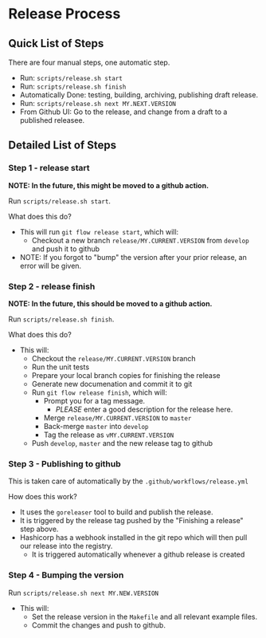 # Release Process

## Quick List of Steps

There are four manual steps, one automatic step.

  - Run: `scripts/release.sh start`
  - Run: `scripts/release.sh finish`
  - Automatically Done: testing, building, archiving, publishing draft release.
  - Run: `scripts/release.sh next MY.NEXT.VERSION`
  - From Github UI:  Go to the release, and change from a draft to a published releasee.


## Detailed List of Steps

### Step 1 - release start

**NOTE: In the future, this might be moved to a github action.**

Run `scripts/release.sh start`.

What does this do?

  - This will run `git flow release start`, which will:
    - Checkout a new branch `release/MY.CURRENT.VERSION` from `develop` and push it to github
  - NOTE: If you forgot to "bump" the version after your prior release, an error will be given.

### Step 2 - release finish

**NOTE: In the future, this should be moved to a github action.**

Run `scripts/release.sh finish`.

What does this do?

  - This will:
    - Checkout the `release/MY.CURRENT.VERSION` branch
    - Run the unit tests
    - Prepare your local branch copies for finishing the release
    - Generate new documenation and commit it to git
    - Run `git flow release finish`, which will:
      - Prompt you for a tag message.
        - *PLEASE* enter a good description for the release here.
      - Merge `release/MY.CURRENT.VERSION` to `master`
      - Back-merge `master` into `develop`
      - Tag the release as `vMY.CURRENT.VERSION`
    - Push `develop`, `master` and the new release tag to github 

### Step 3 - Publishing to github

This is taken care of automatically by the `.github/workflows/release.yml`

How does this work?

  - It uses the `goreleaser` tool to build and publish the release.
  - It is triggered by the release tag pushed by the "Finishing a release" step above.
  - Hashicorp has a webhook installed in the git repo which will then pull our release into the registry.
    - It is triggered automatically whenever a github release is created

### Step 4 - Bumping the version

Run `scripts/release.sh next MY.NEW.VERSION`

  - This will:
    - Set the release version in the `Makefile` and all relevant example files.
    - Commit the changes and push to github.

